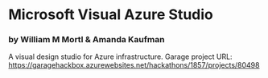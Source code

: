 # Microsoft Visual Azure Studio
### by William M Mortl & Amanda Kaufman
A visual design studio for Azure infrastructure.
Garage project URL: https://garagehackbox.azurewebsites.net/hackathons/1857/projects/80498
